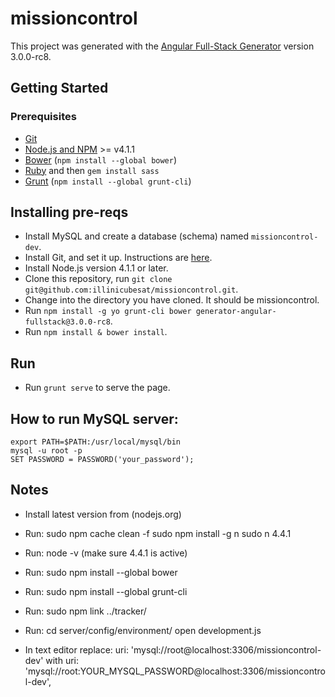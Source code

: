 # missioncontrol

This project was generated with the [Angular Full-Stack Generator](https://github.com/DaftMonk/generator-angular-fullstack) version 3.0.0-rc8.

## Getting Started

### Prerequisites

- [Git](https://git-scm.com/)
- [Node.js and NPM](nodejs.org) >= v4.1.1
- [Bower](bower.io) (`npm install --global bower`)
- [Ruby](https://www.ruby-lang.org) and then `gem install sass`
- [Grunt](http://gruntjs.com/) (`npm install --global grunt-cli`)

## Installing pre-reqs
* Install MySQL and create a database (schema) named `missioncontrol-dev`.
* Install Git, and set it up. Instructions are [here](https://help.github.com/articles/set-up-git/).
* Install Node.js version 4.1.1 or later.
* Clone this repository, run `git clone git@github.com:illinicubesat/missioncontrol.git`.
* Change into the directory you have cloned. It should be missioncontrol.
* Run `npm install -g yo grunt-cli bower generator-angular-fullstack@3.0.0-rc8`.
* Run `npm install & bower install`.

## Run
* Run `grunt serve` to serve the page.

## How to run MySQL server:
    export PATH=$PATH:/usr/local/mysql/bin
    mysql -u root -p
    SET PASSWORD = PASSWORD('your_password');

## Notes
- Install latest version from (nodejs.org)

- Run:
    sudo npm cache clean -f
    sudo npm install -g n
    sudo n 4.4.1

- Run:
    node -v (make sure 4.4.1 is active)

- Run:
    sudo npm install --global bower 

- Run:
    sudo npm install --global grunt-cli

- Run:
    sudo npm link ../tracker/

- Run:
    cd server/config/environment/ 
    open development.js 
    
- In text editor replace:
    uri: 'mysql://root@localhost:3306/missioncontrol-dev'
    with 
uri: 'mysql://root:YOUR_MYSQL_PASSWORD@localhost:3306/missioncontrol-dev',

